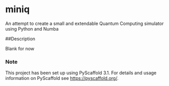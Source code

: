 # miniq
An attempt to create a small and extendable Quantum Computing simulator using Python and Numba

##Description

Blank for now


### Note


This project has been set up using PyScaffold 3.1. For details and usage
information on PyScaffold see https://pyscaffold.org/.
